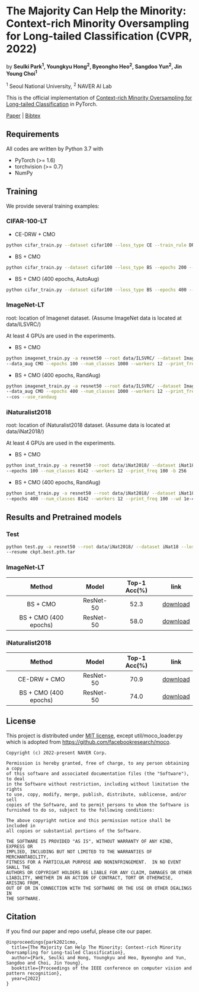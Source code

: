 # The Majority Can Help the Minority: Context-rich Minority Oversampling for Long-tailed Classification (CVPR, 2022)
by **Seulki Park<sup>1</sup>, Youngkyu Hong<sup>2</sup>, Byeongho Heo<sup>2</sup>, Sangdoo Yun<sup>2</sup>, Jin Young Choi<sup>1</sup>**

<sup>1</sup> Seoul National University, <sup>2</sup> NAVER AI Lab

This is the official implementation of [Context-rich Minority Oversampling for Long-tailed Classification](https://arxiv.org/abs/2112.00412) in PyTorch.

[Paper](https://arxiv.org/abs/2112.00412) | [Bibtex](#Citation)

## Requirements

All codes are written by Python 3.7 with
- PyTorch (>= 1.6)
- torchvision (>= 0.7)
- NumPy

## Training 

We provide several training examples:

### CIFAR-100-LT
- CE-DRW + CMO

```bash
python cifar_train.py --dataset cifar100 --loss_type CE --train_rule DRW --epochs 200 --data_aug CMO

```
- BS + CMO
```bash
python cifar_train.py --dataset cifar100 --loss_type BS --epochs 200 --data_aug CMO

```
- BS + CMO (400 epochs, AutoAug)

```bash
python cifar_train.py --dataset cifar100 --loss_type BS --epochs 400 --data_aug CMO --use_randaug

```

### ImageNet-LT
root: location of Imagenet dataset. (Assume ImageNet data is located at data/ILSVRC/)

At least 4 GPUs are used in the experiments.
- BS + CMO 

```bash
python imagenet_train.py -a resnet50 --root data/ILSVRC/ --dataset Imagenet-LT --loss_type BS \
--data_aug CMO --epochs 100 --num_classes 1000 --workers 12 --print_freq 100

```
- BS + CMO (400 epochs, RandAug)

```bash
python imagenet_train.py -a resnet50 --root data/ILSVRC/ --dataset Imagenet-LT --loss_type BS \
--data_aug CMO --epochs 400 --num_classes 1000 --workers 12 --print_freq 100  --wd 5e-4 --lr 0.02 \
--cos --use_randaug
```


### iNaturalist2018
root: location of iNaturalist2018 dataset. (Assume data is located at data/iNat2018/)

At least 4 GPUs are used in the experiments.
- BS + CMO 

```bash
python inat_train.py -a resnet50 --root data/iNat2018/ --dataset iNat18 --loss_type BS --data_aug CMO \
--epochs 100 --num_classes 8142 --workers 12 --print_freq 100 -b 256 
```
- BS + CMO (400 epochs, RandAug)

```bash
python inat_train.py -a resnet50 --root data/iNat2018/ --dataset iNat18 --loss_type BS --data_aug CMO \
--epochs 400 --num_classes 8142 --workers 12 --print_freq 100 --wd 1e-4 --lr 0.02 --cos --use_randaug
```

## Results and Pretrained models
### Test
```bash
python test.py -a resnet50 --root data/iNat2018/ --dataset iNat18 --loss_type CE --train_rule DRW  \
--resume ckpt.best.pth.tar 
```

### ImageNet-LT

 | Method | Model | Top-1 Acc(%) | link | 
 | :---:  | :---: | :---: | :---: | 
 | BS + CMO  | ResNet-50  | 52.3 | [download](https://drive.google.com/file/d/1RIHcrFwzZccqvOs8GgSX5CUFUkXlVvWp/view?usp=sharing) | 
 | BS + CMO (400 epochs)  | ResNet-50 | 58.0 | [download](https://drive.google.com/file/d/1lcG6JBAxgw4bl6fCyQIhrEgnqhrk6Jvr/view?usp=sharing) | 
 
### iNaturalist2018

 | Method | Model | Top-1 Acc(%) | link | 
 | :---:  | :---: | :---: | :---: | 
 | CE-DRW + CMO  | ResNet-50  | 70.9 | [download](https://drive.google.com/file/d/1D-uNavMMM0E1bTw6noFgPXUBOjinb2uM/view?usp=sharing) | 
 | BS + CMO (400 epochs)  | ResNet-50 | 74.0 | [download](https://drive.google.com/file/d/1D5DgNdvW7mX6Ra82MuEYP-9YfzBmKAMj/view?usp=sharing) | 

## License
This project is distributed under [MIT license](LICENSE), except util/moco_loader.py which is adopted from https://github.com/facebookresearch/moco.

```
Copyright (c) 2022-present NAVER Corp.

Permission is hereby granted, free of charge, to any person obtaining a copy
of this software and associated documentation files (the "Software"), to deal
in the Software without restriction, including without limitation the rights
to use, copy, modify, merge, publish, distribute, sublicense, and/or sell
copies of the Software, and to permit persons to whom the Software is
furnished to do so, subject to the following conditions:

The above copyright notice and this permission notice shall be included in
all copies or substantial portions of the Software.

THE SOFTWARE IS PROVIDED "AS IS", WITHOUT WARRANTY OF ANY KIND, EXPRESS OR
IMPLIED, INCLUDING BUT NOT LIMITED TO THE WARRANTIES OF MERCHANTABILITY,
FITNESS FOR A PARTICULAR PURPOSE AND NONINFRINGEMENT.  IN NO EVENT SHALL THE
AUTHORS OR COPYRIGHT HOLDERS BE LIABLE FOR ANY CLAIM, DAMAGES OR OTHER
LIABILITY, WHETHER IN AN ACTION OF CONTRACT, TORT OR OTHERWISE, ARISING FROM,
OUT OF OR IN CONNECTION WITH THE SOFTWARE OR THE USE OR OTHER DEALINGS IN
THE SOFTWARE.
```

## Citation

If you find our paper and repo useful, please cite our paper.

```
@inproceedings{park2021cmo,
  title={The Majority Can Help The Minority: Context-rich Minority Oversampling for Long-tailed Classification},
  author={Park, Seulki and Hong, Youngkyu and Heo, Byeongho and Yun, Sangdoo and Choi, Jin Young},
  booktitle={Proceedings of the IEEE conference on computer vision and pattern recognition},
  year={2022}
}
```
